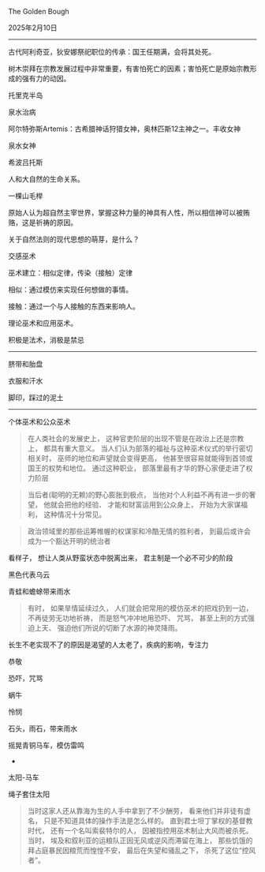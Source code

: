 The Golden Bough

2025年2月10日

---

古代阿利奇亚，狄安娜祭祀职位的传承：国王任期满，会将其处死。

树木崇拜在宗教发展过程中非常重要，有害怕死亡的因素；害怕死亡是原始宗教形成的强有力的动因。

托里克半岛

泉水治病

阿尔特弥斯Artemis：古希腊神话狩猎女神，奥林匹斯12主神之一。丰收女神

泉水女神

希波吕托斯

人和大自然的生命关系。

一棵山毛榉

原始人认为超自然主宰世界，掌握这种力量的神具有人性，所以相信神可以被贿赂，这是祈祷的原因。

关于自然法则的现代思想的萌芽，是什么？

交感巫术

巫术建立：相似定律，传染（接触）定律

相似：通过模仿来实现任何想做的事情。

接触：通过一个与人接触的东西来影响人。

理论巫术和应用巫术。

积极是法术，消极是禁忌

---

脐带和胎盘

衣服和汗水

脚印，踩过的泥土

---

个体巫术和公众巫术

> 在人类社会的发展史上， 这种官吏阶层的出现不管是在政治上还是宗教上， 都具有重大意义。 当人们认为部落的福祉与这种巫术仪式的举行密切相关时， 巫师的地位和声望就会变得更高， 他甚至很容易就能得到首领或国王的权势和地位。 通过这种职业， 部落里最有才华的野心家便走进了权力阶层  



> 当后者(聪明的无赖)的野心膨胀到极点， 当他对个人利益不再有进一步的奢望， 他就会把他的经验、 才能和财富运用到公众身上， 开始为大家谋福利， 这种情况十分常见。  



> 政治领域里的那些运筹帷幄的权谋家和冷酷无情的胜利者， 到最后或许会成为一个豁达开明的统治者  

看样子， 想让人类从野蛮状态中脱离出来， 君主制是一个必不可少的阶段  

黑色代表乌云

青蛙和蟾蜍带来雨水

> 有时， 如果旱情延续过久， 人们就会把常用的模仿巫术的把戏扔到一边， 不再徒劳无功地祈祷， 而是怒气冲冲地用恐吓、 咒骂， 甚至上刑的方式强迫上天、 强迫他们所说的切断了水源的神灵降雨。  

长生不老实现不了的原因是渴望的人太老了，疾病的影响，专注力

恭敬

恐吓，咒骂

蜗牛

怜悯

石头，雨石，带来雨水

摇晃青铜马车，模仿雷鸣

-

太阳-马车

绳子套住太阳

> 当时这家人还从靠海为生的人手中拿到了不少酬劳， 看来他们并非徒有虚名， 只是不知道具体的操作手法是怎么样的。 直到君士坦丁掌权的基督教时代， 还有一个名叫索裴特尔的人， 因被指控用巫术制止大风而被杀死。 当时， 埃及和叙利亚的运粮队正因无风或逆风而滞留在海上， 那些饥饿的拜占庭暴民因粮荒而惶惶不安， 最后在失望和骚乱之下， 杀死了这位“控风者”。  

